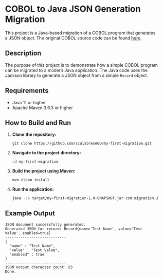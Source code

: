 # COBOL to Java JSON Generation Migration

This project is a Java-based migration of a COBOL program that generates a JSON object. The original COBOL source code can be found [here](https://github.com/shamrice/COBOL-Examples/tree/main/json_generate).

## Description

The purpose of this project is to demonstrate how a simple COBOL program can be migrated to a modern Java application. The Java code uses the Jackson library to generate a JSON object from a simple `Record` object.

## Requirements

*   Java 11 or higher
*   Apache Maven 3.6.3 or higher

## How to Build and Run

1.  **Clone the repository:**
    ```bash
    git clone https://github.com/scalabreseGD/my-first-migration.git
    ```
2.  **Navigate to the project directory:**
    ```bash
    cd my-first-migration
    ```
3.  **Build the project using Maven:**
    ```bash
    mvn clean install
    ```
4.  **Run the application:**
    ```bash
    java -cp target/my-first-migration-1.0-SNAPSHOT.jar com.migration.JsonGenerateApplication
    ```

## Example Output

```
JSON document successfully generated.
Generated JSON for record: Record{name='Test Name', value='Test Value', enabled=true}
----------------------------
{
  "name" : "Test Name",
  "value" : "Test Value",
  "enabled" : true
}
----------------------------
JSON output character count: 83
Done.
```
